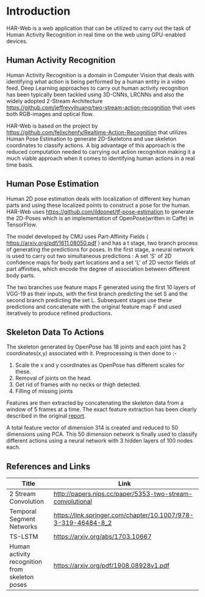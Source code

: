 # Introduction 

HAR-Web is a web application that can be utilized to carry out the task of Human Activity Recognition in real time on the web using GPU-enabled devices. 

## Human Activity Recognition

Human Activity Recognition is a domain in Computer Vision that deals with identifying what action is being performed by a human entity in a video feed. 
Deep Learning approaches to carry out human activity recognition has been typically been tackled using 3D-CNNs, LRCNNs and also the widely adopted 2-Stream Architecture https://github.com/jeffreyyihuang/two-stream-action-recognition that uses both RGB-images and optical flow. 

HAR-Web is based on the project by https://github.com/felixchenfy/Realtime-Action-Recognition that utilizes Human Pose Estimation to generate 2D-Skeletons and use skeleton coordinates to classify actions. A big advantage of this approach is the reduced computation needed to carrying out action recognition making it a much viable approach when it comes to identifying human actions in a real time basis.


## Human Pose Estimation 

Human 2D pose estimation deals with localization of different key human parts and using these localized points to construct a pose for the human. HAR-Web uses https://github.com/ildoonet/tf-pose-estimation to generate the 2D-Poses which is 
an implementation of OpenPose(written in Caffe) in TensorFlow. 

The model developed by CMU uses Part-Affinity Fields ( https://arxiv.org/pdf/1611.08050.pdf ) and has a t stage, two branch process of generating the predictions for poses. In the first stage, a neural network is used to carry out two simultaneous predictions : A set 'S' of 2D confidence maps for body part locations and a set 'L' of 2D vector fields of part affinities, which encode the degree of association between different body parts. 

The two branches use feature maps F generated using the first 10 layers of VGG-19 as their inputs, with the first branch predicting the set S and the second branch predicting the set L. Subsequent stages use these predictions and concatenate with the original feature map F and used iteratively to produce refined productions. 

## Skeleton Data To Actions

The skeleton generated by OpenPose has 18 joints and each joint has 2 coordinates(x,y) associated with it. Preprocessing is then done to :-
  1. Scale the x and y coordinates as OpenPose has different scales for these.
  2. Removal of joints on the head. 
  3. Get rid of frames with no necks or thigh detected.
  4. Filling of missing joints 
  
  Features are then extracted by concatenating the skeleton data from a window of 5 frames at a time. The exact feature extraction has been clearly described in the original [report](https://github.com/felixchenfy/Data-Storage/blob/master/EECS-433-Pattern-Recognition/FeiyuChen_Report_EECS433.pdf).

A total feature vector of dimension 314 is created and reduced to 50 dimensions using PCA. This 50 dimension network is finally used to classify different actions using a neural network with 3 hidden layers of 100 nodes each. 









## References and Links 

| Title | Link | 
| ------ | ----- | 
| 2 Stream Convolution | http://papers.nips.cc/paper/5353-two-stream-convolutional
| Temporal Segment Networks | https://link.springer.com/chapter/10.1007/978-3-319-46484-8_2 |
| TS-LSTM  | https://arxiv.org/abs/1703.10667 | 
| Human activity recognition from skeleton poses  | https://arxiv.org/pdf/1908.08928v1.pdf |


